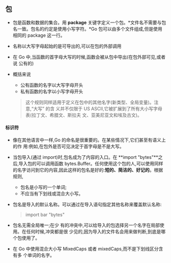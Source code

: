## 包
* 包是函数和数据的集合。用 **package** 关键字定义一个包。*文件名不需要与包名一致。包名的约定是使用小写字符。*Go 包可以由多个文件组成,但是使用相同的 package <name> 这一行。

* 名称以大写字母起始的是可导出的,可以在包的外部调用

* 在 Go 中,当函数的首字母大写的时候,函数会被从包中导出(在包外部可见,或者说 公有的)

* 概括来说
    * 公有函数的名字以大写字母开头    * 私有函数的名字以小写字母开头
    > 这个规则同样适用于定义在包中的其他名字(新类型、全局变量)。注意,“大写” 的含 义并不仅限于 US ASCII,它被扩展到了所有大小写字母表(拉丁文、希腊文、斯拉夫 文、亚美尼亚文和埃及古文)。

#### 标识符

* 像在其他语言中一样,Go 的命名是很重要的。在某些情况下,它们甚至有语义上的作 用:例如,在包外是否可见决定于首字母是不是大写。

* 当包导入(通过 import)时,包名成为了内容的入口。在 **import "bytes"**之后,导入包的可以调用函数 bytes.Buffer。任何使用这个包的人,可以使用同样 的名字访问到它的内容,因此这样的包名是好的:**短的、简洁的、好记的**。根据规则, 
    * 包名是小写的一个单词;
    * 不应当有下划线或混合大小写。
    
* 包名是导入的默认名称。可以通过在导入语句指定其他名称来覆盖默认名称:
    > import bar "bytes"
    
* 包名无需全局唯一;在少 有的冲突中,可以给导入的包选择另一个名字在局部使用。在任何时候,冲突都是很 少见的,因为导入的文件名会用来做判断,到底是哪个包使用了。

* 在 Go 中使用混合大小写 MixedCaps 或者 mixedCaps,而不是下划线区分含有多 个单词的名字。

 

